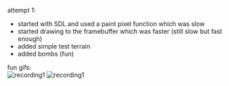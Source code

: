 attempt 1:
- started with SDL and used a paint pixel function which was slow
- started drawing to the framebuffer which was faster (still slow but fast enough)
- added simple test terrain
- added bombs (fun)

fun gifs:  
![recording1](https://github.com/BradFeng02/pew-pew-game/raw/attempt-1/recordings/recording1.gif)
![recording1](https://github.com/BradFeng02/pew-pew-game/raw/attempt-1/recordings/recording2.gif)
